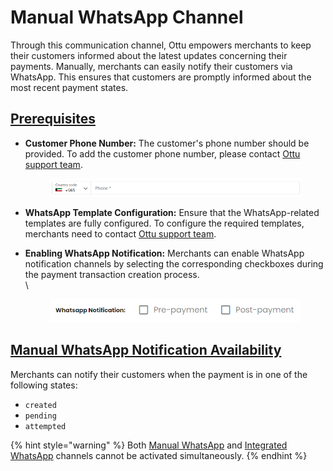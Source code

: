# Manual WhatsApp Channel

Through this communication channel, Ottu empowers merchants to keep their customers informed about the latest updates concerning their payments. Manually,  merchants can easily notify their customers via WhatsApp. This ensures that customers are promptly informed about the most recent payment states.

## [Prerequisites](manual-whatsapp-channel.md#prerequisites)

*   **Customer Phone Number:** The customer's phone number should be provided. To add the customer phone number, please contact [Ottu support team](mailto:support@ottu.com).



    <figure><img src="../../../.gitbook/assets/image (55).png" alt=""><figcaption></figcaption></figure>
* **WhatsApp Template Configuration:** Ensure that the WhatsApp-related templates are fully configured. To configure the required templates, merchants need to contact [Ottu support team](mailto:support@ottu.com).
*   **Enabling WhatsApp Notification:** Merchants can enable WhatsApp notification channels by selecting the corresponding checkboxes during the payment transaction creation process.\
    \


    <figure><img src="../../../.gitbook/assets/image (57).png" alt=""><figcaption></figcaption></figure>

## [Manual WhatsApp Notification Availability](manual-whatsapp-channel.md#manual-whatsapp-notification-availability)

Merchants can notify their customers when the payment is in one of the following states:

* `created`
* `pending`&#x20;
* `attempted`

{% hint style="warning" %}
Both [Manual WhatsApp](manual-whatsapp-channel.md) and [Integrated WhatsApp](integrated-whatsapp-channel.md) channels cannot be activated simultaneously.&#x20;
{% endhint %}
